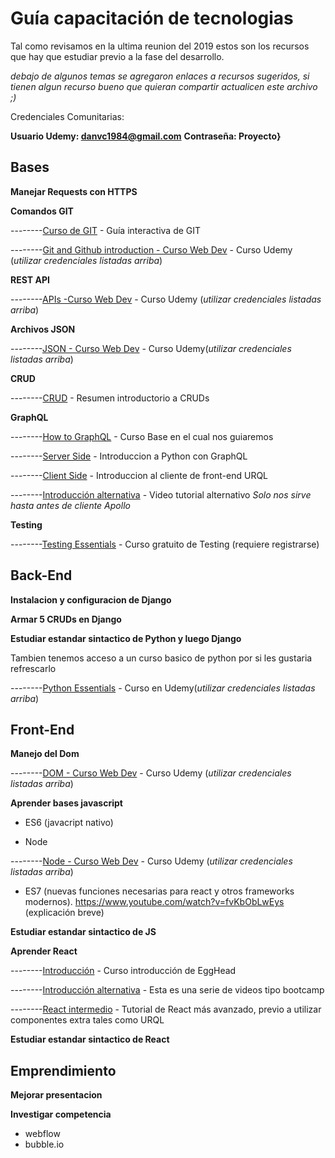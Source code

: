 
# Guía capacitación de tecnologias
Tal como revisamos en la ultima reunion del 2019 estos son los recursos que hay que estudiar previo a la fase del desarrollo.

*debajo de algunos temas se agregaron enlaces a recursos sugeridos, si tienen algun recurso bueno que quieran compartir actualicen este archivo ;)*

Credenciales Comunitarias:

**Usuario Udemy: danvc1984@gmail.com** **Contraseña: Proyecto}**

## Bases
**Manejar Requests con HTTPS**

**Comandos GIT**

--------[Curso de GIT](https://learngitbranching.js.org/) - Guía interactiva de GIT

--------[Git and Github introduction - Curso Web Dev](https://www.udemy.com/course/the-complete-web-development-bootcamp/learn/lecture/12386072#overview) - Curso Udemy (*utilizar credenciales listadas arriba*)

**REST API**

--------[APIs -Curso Web Dev](https://www.udemy.com/course/the-complete-web-development-bootcamp/learn/lecture/12384684#overview) - Curso Udemy (*utilizar credenciales listadas arriba*)

**Archivos JSON**

--------[JSON - Curso Web Dev](https://www.udemy.com/course/the-complete-web-development-bootcamp/learn/lecture/12384714#overview) - Curso Udemy(*utilizar credenciales listadas arriba*)

**CRUD**

--------[CRUD](https://www.codecademy.com/articles/what-is-crud) - Resumen introductorio a CRUDs

**GraphQL**

--------[How to GraphQL](https://www.howtographql.com/) - Curso Base en el cual nos guiaremos

--------[Server Side](https://www.howtographql.com/graphql-python/0-introduction/) - Introduccion a Python con GraphQL

--------[Client Side](https://www.howtographql.com/react-urql/0-introduction/) - Introduccion al cliente de front-end URQL

--------[Introducción alternativa](https://www.youtube.com/playlist?list=PL4cUxeGkcC9iK6Qhn-QLcXCXPQUov1U7f) - Video tutorial alternativo *Solo nos sirve hasta antes de cliente Apollo*

**Testing**

--------[Testing Essentials](https://www.udacity.com/course/software-testing--cs258) - Curso gratuito de Testing (requiere registrarse)

## Back-End
**Instalacion y configuracion de Django**

**Armar 5 CRUDs en Django**

**Estudiar estandar sintactico de Python y luego Django**

Tambien tenemos acceso a un curso basico de python por si les gustaria refrescarlo

--------[Python Essentials](https://www.udemy.com/course/python-masterclass/learn/lecture/8839926?start=0#overview) - Curso en Udemy(*utilizar credenciales listadas arriba*)


## Front-End
**Manejo del Dom**

--------[DOM - Curso Web Dev](https://www.udemy.com/course/the-complete-web-development-bootcamp/learn/lecture/12374106#overview) - Curso Udemy (*utilizar credenciales listadas arriba*)

**Aprender bases javascript**

* ES6 (javacript nativo)  

* Node

--------[Node - Curso Web Dev](https://www.udemy.com/course/the-complete-web-development-bootcamp/learn/lecture/12384268#overview) - Curso Udemy (*utilizar credenciales listadas arriba*)

* ES7 (nuevas funciones necesarias para react y otros frameworks modernos). https://www.youtube.com/watch?v=fvKbObLwEys (explicación breve)

**Estudiar estandar sintactico de JS**

**Aprender React**

--------[Introducción](https://egghead.io/courses/start-learning-react) - Curso introducción de EggHead

--------[Introducción alternativa](https://tylermcginnis.com/free-react-bootcamp/?ref=designrevision.com) - Esta es una serie de videos tipo bootcamp

--------[React intermedio](https://reactarmory.com/guides/learn-react-by-itself/react-basics#JSX-converts-to-JavaScript) - Tutorial de React más avanzado, previo a utilizar componentes extra tales como URQL

**Estudiar estandar sintactico de React**

## Emprendimiento
**Mejorar presentacion**

**Investigar competencia**

* webflow
* bubble.io

